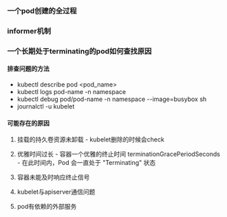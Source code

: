 ### 一个pod创建的全过程
### informer机制

### 一个长期处于terminating的pod如何查找原因

#### 排查问题的方法
- kubectl describe pod <pod_name>
- kubectl logs pod-name -n namespace
- kubectl debug pod/pod-name -n namespace --image=busybox sh
- journalctl -u kubelet

#### 可能存在的原因
1. 挂载的持久卷资源未卸载
		- kubelet删除的时候会check
2. 优雅时间过长
		- 容器一个优雅的终止时间 terminationGracePeriodSeconds
		- 在此时间内，Pod 会一直处于 "Terminating" 状态
3. 容器未能及时响应终止信号
		
4. kubelet与apiserver通信问题
5. pod有依赖的外部服务